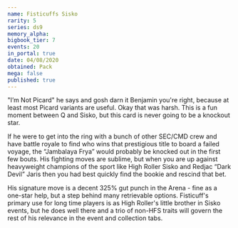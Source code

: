 ```yaml
---
name: Fisticuffs Sisko
rarity: 5
series: ds9
memory_alpha:
bigbook_tier: 7
events: 20
in_portal: true
date: 04/08/2020
obtained: Pack
mega: false
published: true
---
```


"I’m Not Picard" he says and gosh darn it Benjamin you're right, because at least most Picard variants are useful. Okay that was harsh. This is a fun moment between Q and Sisko, but this card is never going to be a knockout star.

If he were to get into the ring with a bunch of other SEC/CMD crew and have battle royale to find who wins that prestigious title to board a failed voyage, the “Jambalaya Frya” would probably be knocked out in the first few bouts. His fighting moves are sublime, but when you are up against heavyweight champions of the sport like High Roller Sisko and Redjac “Dark Devil” Jaris then you had best quickly find the bookie and rescind that bet.

His signature move is a decent 325% gut punch in the Arena - fine as a one-star help, but a step behind many retrievable options. Fisticuff's primary use for long time players is as High Roller's little brother in Sisko events, but he does well there and a trio of non-HFS traits will govern the rest of his relevance in the event and collection tabs.
